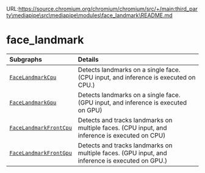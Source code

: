 URL:https://source.chromium.org/chromium/chromium/src/+/main:third_party\mediapipe\src\mediapipe\modules\face_landmark\README.md
# face_landmark

Subgraphs|Details
:--- | :---
[`FaceLandmarkCpu`](https://github.com/google-ai-edge/mediapipe/tree/master/mediapipe/modules/face_landmark/face_landmark_cpu.pbtxt)| Detects landmarks on a single face. (CPU input, and inference is executed on CPU.)
[`FaceLandmarkGpu`](https://github.com/google-ai-edge/mediapipe/tree/master/mediapipe/modules/face_landmark/face_landmark_gpu.pbtxt)| Detects landmarks on a single face. (GPU input, and inference is executed on GPU)
[`FaceLandmarkFrontCpu`](https://github.com/google-ai-edge/mediapipe/tree/master/mediapipe/modules/face_landmark/face_landmark_front_cpu.pbtxt)| Detects and tracks landmarks on multiple faces. (CPU input, and inference is executed on CPU)
[`FaceLandmarkFrontGpu`](https://github.com/google-ai-edge/mediapipe/tree/master/mediapipe/modules/face_landmark/face_landmark_front_gpu.pbtxt)| Detects and tracks landmarks on multiple faces. (GPU input, and inference is executed on GPU.)

